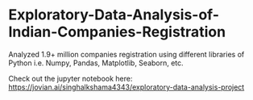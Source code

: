 # Exploratory-Data-Analysis-of-Indian-Companies-Registration
Analyzed 1.9+ million companies registration using different libraries of Python i.e. Numpy, Pandas, Matplotlib, Seaborn, etc.

Check out the jupyter notebook here: https://jovian.ai/singhalkshama4343/exploratory-data-analysis-project
